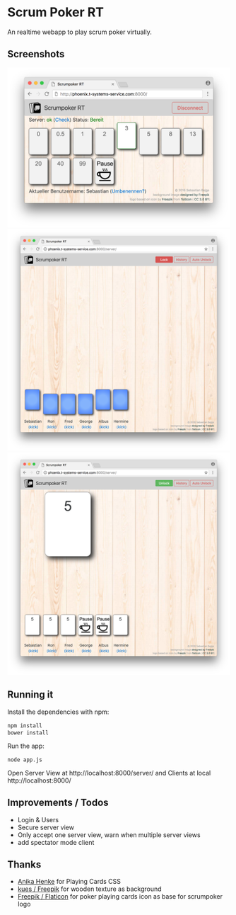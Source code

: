 # Scrum Poker RT

An realtime webapp to play scrum poker virtually.

## Screenshots

![Screenshot Client View](/screenshots/screenshot-client.png?raw=true "Screenshot Client View")
![Screenshot Server View Picking](/screenshots/screenshot-server-picking.png?raw=true "Screenshot Server View Picking")
![Screenshot Server View Result](/screenshots/screenshot-server-result.png?raw=true "Screenshot Server View Result")

## Running it

Install the dependencies with npm:

    npm install
    bower install

Run the app:

    node app.js

Open Server View at http://localhost:8000/server/ and Clients at local http://localhost:8000/

## Improvements / Todos

- Login & Users
- Secure server view 
- Only accept one server view, warn when multiple server views
- add spectator mode client

## Thanks

- [Anika Henke](http://selfthinker.github.com/CSS-Playing-Cards/) for Playing Cards CSS
- [kues / Freepik](http://www.freepik.com/free-photo/wooden-texture_928750.htm) for wooden texture as background
- [Freepik / Flaticon](http://www.flaticon.com/free-icon/poker-playing-cards_35203) for poker playing cards icon as base for scrumpoker logo 

